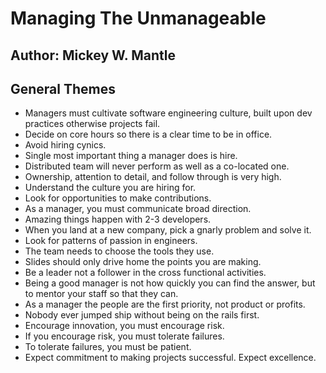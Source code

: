# Managing The Unmanageable
## Author: Mickey W. Mantle

## General Themes
- Managers must cultivate software engineering culture, built upon dev practices otherwise projects fail.
- Decide on core hours so there is a clear time to be in office.
- Avoid hiring cynics.
- Single most important thing a manager does is hire.
- Distributed team will never perform as well as a co-located one.
- Ownership, attention to detail, and follow through is very high.
- Understand the culture you are hiring for.
- Look for opportunities to make contributions.
- As a manager, you must communicate broad direction.
- Amazing things happen with 2-3 developers.
- When you land at a new company, pick a gnarly problem and solve it.
- Look for patterns of passion in engineers.
- The team needs to choose the tools they use.
- Slides should only drive home the points you are making.
- Be a leader not a follower in the cross functional activities.
- Being a good manager is not how quickly you can find the answer, but to mentor your staff so that they can.
- As a manager the people are the first priority, not product or profits.
- Nobody ever jumped ship without being on the rails first.
- Encourage innovation, you must encourage risk.
- If you encourage risk, you must tolerate failures.
- To tolerate failures, you must be patient.
- Expect commitment to making projects successful. Expect excellence.
